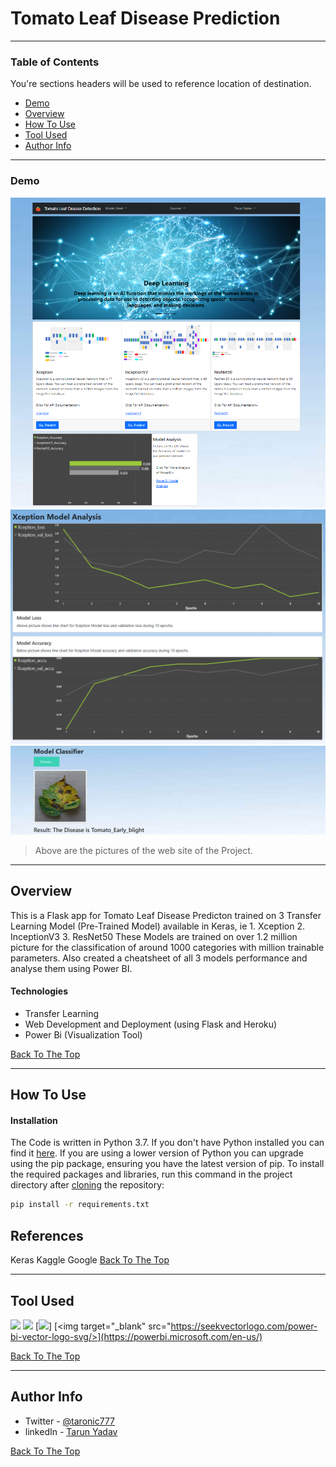# Tomato Leaf Disease Prediction
---

### Table of Contents
You're sections headers will be used to reference location of destination.

- [Demo](#demo)
- [Overview](#overview)
- [How To Use](#how-to-use)
- [Tool Used](#tool-used)
- [Author Info](#author-info)

---

### Demo

![Project Image](static/home.PNG)
![Project Image](static/model_analysis.png)
![Project Image](static/prediction.png)
> Above are the pictures of the web site of the Project.

---


## Overview

This is a Flask app for Tomato Leaf Disease Predicton trained on 3 Transfer Learning Model (Pre-Trained Model) available in Keras,
 ie 1. Xception
    2. InceptionV3
    3. ResNet50 
These Models are trained on over 1.2 million picture for the classification of around 1000 categories with million trainable parameters.
Also created a cheatsheet of all 3 models performance and analyse them using Power BI. 

#### Technologies

- Transfer Learning
- Web Development and Deployment (using Flask and Heroku)
- Power Bi (Visualization Tool)

[Back To The Top](#read-me-template)

---

## How To Use

#### Installation

The Code is written in Python 3.7. If you don't have Python installed you can find it [here](https://www.python.org/downloads/). If you are using a lower version of Python you can upgrade using the pip package, ensuring you have the latest version of pip. To install the required packages and libraries, run this command in the project directory after [cloning](https://www.howtogeek.com/451360/how-to-clone-a-github-repository/) the repository:
```bash
pip install -r requirements.txt
```


## References
Keras 
Kaggle
Google
[Back To The Top](#read-me-template)

---

## Tool Used
![](https://forthebadge.com/images/badges/made-with-python.svg)
[<img target="_blank" src="https://keras.io/img/logo.png" width=200>](https://keras.io/)  [<img target="_blank" src="https://flask.palletsprojects.com/en/1.1.x/_images/flask-logo.png" width=170>]
[<img target="_blank" src="https://seekvectorlogo.com/power-bi-vector-logo-svg/>](https://powerbi.microsoft.com/en-us/)

[Back To The Top](#read-me-template)

---


## Author Info

- Twitter - [@taronic777](https://twitter.com/taronic777)
- linkedIn - [Tarun Yadav](https://www.linkedin.com/in/tarun-yadav-47442112b/)

[Back To The Top](#read-me-template)
